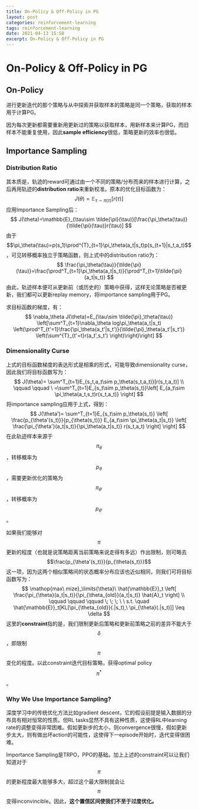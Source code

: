 ```yaml
---
title: On-Policy & Off-Policy in PG
layout: post
categories: reinforcement-learning
tags: reinforcement-learning
date: 2021-04-13 15:50
excerpt: On-Policy & Off-Policy in PG
---
```


# On-Policy & Off-Policy in PG

## On-Policy

进行更新迭代的那个策略与从中探索并获取样本的策略是同一个策略，获取的样本用于计算PG。

因为每次更新都需要重新用更新过的策略以获取样本，用新样本来计算PG，而旧样本不能重复使用，因此**sample efficiency**很低，策略更新的效率也很低。

## Importance Sampling

### Distribution Ratio

其本质是，轨迹的reward可通过由一个不同的策略/分布而来的样本进行计算，之后再用轨迹的**distribution ratio**来重新校准。原本的优化目标函数为：
$$
J(\theta)=\mathbb{E}_{\tau\sim \pi(\tau)}[r(\tau)]
$$
应用Importance Sampling后：
$$
J(\theta)=\mathbb{E}_{\tau\sim \tilde{\pi}(\tau)}[\frac{\pi_\theta(\tau)}{\tilde{\pi}(\tau)}r(\tau)]
$$
由于$$\pi_\theta(\tau)=p(s_1)\prod^{T}_{t=1}\pi_\theta(a_t|s_t)p(s_{t+1}|s_t,a_t)$$，可见转移概率独立于策略函数，则上式中的distribution ratio为：
$$
\frac{\pi_\theta(\tau)}{\tilde{\pi}(\tau)}=\frac{\prod^T_{t=1}\pi_\theta(a_t|s_t)}{\prod^T_{t=1}\tilde{\pi}(a_t|s_t)}
$$
由此，轨迹样本便可从更新前（或历史的）策略中获得，这样无论策略是否被更新，我们都可以更新replay memory，将importance sampling用于PG。

求目标函数的梯度，有：
$$
\nabla_\theta J(\theta)=E_{\tau\sim \tilde{\pi}_\theta(\tau)}
\left[\sum^T_{t=1}\nabla_\theta log\pi_\theta(a_t|s_t)
\left(\prod^T_{t'=1}\frac{\pi_\theta(a_t'|s_t')}{\tilde{\pi}_\theta(a_t'|s_t')}
\left(\sum^{T}_{t'=t}r(a_t',s_t')
\right)\right)\right]
$$

### Dimensionality Curse

上式的目标函数梯度的表达形式是相乘的形式，可能导致dimensionality curse，因此我们将目标函数写为：
$$
J(\theta)=
\sum^T_{t=1}E_{s_t,a_t\sim p_\theta(s_t,a_t)}[r(s_t,a_t)] \\ 
\qquad \qquad \ =\sum^T_{t=1}E_{s_t\sim p_\theta(s_t)}\left[ 
E_{a_t\sim \pi_\theta(a_t,s_t)r(s_t,a_t)}
\right]
$$
将importance sampling应用于上式，得到：
$$
J(\theta')=
\sum^T_{t=1}E_{s_t\sim p_\theta(s_t)}
\left[
\frac{p_{\theta'(s_t)}}{p_{\theta(s_t)}}
E_{a_t\sim \pi_\theta(a_t|s_t)}
\left[
\frac{\pi_{\theta'}(a_t|s_t)}{\pi_\theta(a_t|s_t)}
r(s_t,a_t)
\right]
\right]
$$
在此轨迹样本来源于$$\pi_\theta$$，转移概率为$$p_\theta$$，需要更新优化的策略为$$\pi_{\theta'}$$，转移概率为$$p_{\theta'}$$。

如果我们能够对$$\pi$$更新的程度（也就是说策略距离当前策略来说走得有多远）作出限制，则可略去$$\frac{p_{\theta'(s_t)}}{p_{\theta(s_t)}}$$这一项，因为这两个相似策略间的状态概率分布应该也近似相同，则我们可将目标函数写为：
$$
\mathop{max\ mize}_\limits{\theta}\ 
\hat{\mathbb{E}}_t
\left[
\frac{\pi_{\theta}(a_t|s_t)}{\pi_{\theta_{old}}(a_t|s_t)}
\hat{A}_t
\right] \\
\qquad \qquad \qquad \; \; \; \ \ 
s.t. \quad
\hat{\mathbb{E}}_t[KL[\pi_{\theta_{old}}(.|s_t),\ 
\pi_{\theta}(.|s_t)]] \leq
\delta
$$
这里的**constraint**指的是，我们限制更新后策略和更新前策略之前的差异不能大于$$\delta$$，即限制$$\pi$$变化的程度。以此constraint迭代目标策略，获得optimal policy $$\pi^*$$。

### Why We Use Importance Sampling?

深度学习中的传统优化方法比如gradient descent，它的假设前提是输入数据的分布具有相对恒常的性质。但RL tasks显然不具有这种性质，这使得RL中learning rate的调整变得非常困难。假如更新步的太小，则convergence很慢，假如更新步太大，则有做出坏action的可能性，这使得下一episode开始时，迭代变得很困难。

Importance Sampling是TRPO，PPO的基础。加上上述的constraint可以让我们知道对于$$\pi$$的更新程度最大能够多大，超过这个最大限制就会让$$\pi$$变得inconvincible。因此，**这个置信区间使我们不至于过度优化。**
